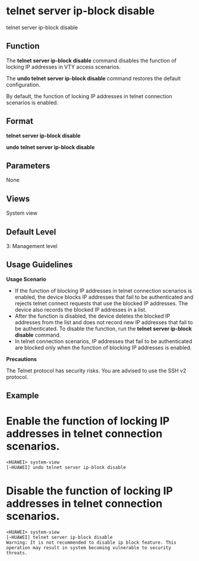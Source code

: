 telnet server ip-block disable
==============================

telnet server ip-block disable

Function
--------



The **telnet server ip-block disable** command disables the function of locking IP addresses in VTY access scenarios.

The **undo telnet server ip-block disable** command restores the default configuration.



By default, the function of locking IP addresses in telnet connection scenarios is enabled.


Format
------

**telnet server ip-block disable**

**undo telnet server ip-block disable**


Parameters
----------

None

Views
-----

System view


Default Level
-------------

3: Management level


Usage Guidelines
----------------

**Usage Scenario**

* If the function of blocking IP addresses in telnet connection scenarios is enabled, the device blocks IP addresses that fail to be authenticated and rejects telnet connect requests that use the blocked IP addresses. The device also records the blocked IP addresses in a list.
* After the function is disabled, the device deletes the blocked IP addresses from the list and does not record new IP addresses that fail to be authenticated. To disable the function, run the **telnet server ip-block disable** command.
* In telnet connection scenarios, IP addresses that fail to be authenticated are blocked only when the function of blocking IP addresses is enabled.

**Precautions**

The Telnet protocol has security risks. You are advised to use the SSH v2 protocol.


Example
-------

# Enable the function of locking IP addresses in telnet connection scenarios.
```
<HUAWEI> system-view
[~HUAWEI] undo telnet server ip-block disable

```

# Disable the function of locking IP addresses in telnet connection scenarios.
```
<HUAWEI> system-view
[~HUAWEI] telnet server ip-block disable
Warning: It is not recommended to disable ip block feature. This operation may result in system becoming vulnerable to security threats.

```